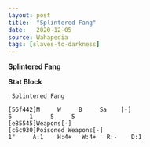 ```yaml
---
layout: post
title:  "Splintered Fang"
date:   2020-12-05
source: Wahapedia
tags: [slaves-to-darkness]
---
```


**Splintered Fang**

**Stat Block**
```
 Splintered Fang
```

```
[56f442]M     W     B     Sa    [-]
6     1     5     5     
[e85545]Weapons[-]
[c6c930]Poisoned Weapons[-]
1"     A:1    H:4+   W:4+   R:-    D:1   
```


